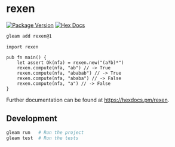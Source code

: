 # rexen

[![Package Version](https://img.shields.io/hexpm/v/rexen)](https://hex.pm/packages/rexen)
[![Hex Docs](https://img.shields.io/badge/hex-docs-ffaff3)](https://hexdocs.pm/rexen/)

```sh
gleam add rexen@1
```
```gleam
import rexen

pub fn main() {
    let assert Ok(nfa) = rexen.new("(a?b)*")
    rexen.compute(nfa, "ab") // -> True
    rexen.compute(nfa, "ababab") // -> True
    rexen.compute(nfa, "ababa") // -> False
    rexen.compute(nfa, "a") // -> False
}
```

Further documentation can be found at <https://hexdocs.pm/rexen>.

## Development

```sh
gleam run   # Run the project
gleam test  # Run the tests
```
